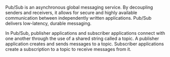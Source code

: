 Pub/Sub is an asynchronous global messaging service. By decoupling senders and receivers, it allows for secure and highly available communication between independently written applications. 
Pub/Sub delivers low-latency, durable messaging.

In Pub/Sub, publisher applications and subscriber applications connect with one another through the use of a shared string called a topic. A publisher application creates and sends messages to a topic. Subscriber applications create a subscription to a topic to receive messages from it.